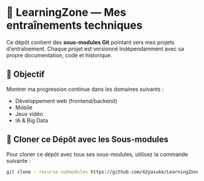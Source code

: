 # 🎯 LearningZone — Mes entraînements techniques

Ce dépôt contient des **sous-modules Git** pointant vers mes projets d'entraînement. Chaque projet est versionné indépendamment avec sa propre documentation, code et historique.

## 📌 Objectif
Montrer ma progression continue dans les domaines suivants :
- Développement web (frontend/backend)
- Mobile
- Jeux vidéo
- IA & Big Data

## 🚀 Cloner ce Dépôt avec les Sous-modules

Pour cloner ce dépôt avec tous ses sous-modules, utilisez la commande suivante :

```bash
git clone --recurse-submodules https://github.com/42yasuke/LearningZone
```
